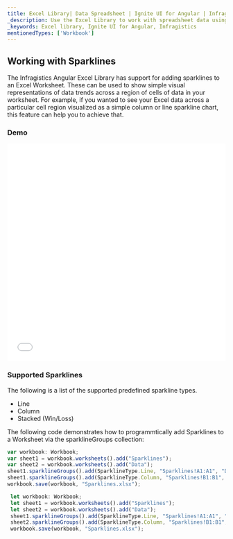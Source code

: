 ```yaml
---
title: Excel Library| Data Spreadsheet | Ignite UI for Angular | Infragistics
_description: Use the Excel Library to work with spreadsheet data using Microsoft Excel features. Easily transfer data from excel to your application.
_keywords: Excel library, Ignite UI for Angular, Infragistics
mentionedTypes: ['Workbook']
---
```


## Working with Sparklines

The Infragistics Angular Excel Library has support for adding sparklines to an Excel Worksheet. These can be used to show simple visual representations of data trends across a region of cells of data in your worksheet. For example, if you wanted to see your Excel data across a particular cell region visualized as a simple column or line sparkline chart, this feature can help you to achieve that.

### Demo

<div class="sample-container loading" style="height: 500px">
    <iframe id="excel-library-overview-sample-iframe" src='{environment:dvDemosBaseUrl}/excel-library/working-with-sparklines' width="100%" height="100%" seamless frameBorder="0" onload="onXPlatSampleIframeContentLoaded(this);"></iframe>
</div>

<div class="divider--half"></div>

### Supported Sparklines

The following is a list of the supported predefined sparkline types.

-   Line
-   Column
-   Stacked (Win/Loss)

The following code demonstrates how to programmtically add Sparklines to a Worksheet via the sparklineGroups collection:

```ts
var workbook: Workbook;
var sheet1 = workbook.worksheets().add("Sparklines");
var sheet2 = workbook.worksheets().add("Data");
sheet1.sparklineGroups().add(SparklineType.Line, "Sparklines!A1:A1", "Data!A2:A11");
sheet1.sparklineGroups().add(SparklineType.Column, "Sparklines!B1:B1", "Data!A2:A11");
workbook.save(workbook, "Sparklines.xlsx");
```

```ts
 let workbook: Workbook;
 let sheet1 = workbook.worksheets().add("Sparklines");
 let sheet2 = workbook.worksheets().add("Data");
 sheet1.sparklineGroups().add(SparklineType.Line, "Sparklines!A1:A1", "Data!A2:A11");
 sheet2.sparklineGroups().add(SparklineType.Column, "Sparklines!B1:B1", "Data!A2:A11");
 workbook.save(workbook, "Sparklines.xlsx");
 
```
